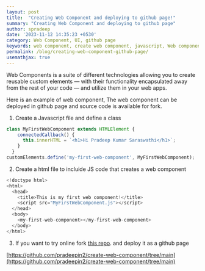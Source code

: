 ```yaml
---
layout: post
title:  "Creating Web Component and deploying to github page!"
summary: "Creating Web Component and deploying to github page"
author: spradeep
date: '2023-11-12 14:35:23 +0530'
category: Web Component, UI, github page
keywords: web component, create web component, javascript, Web component , github, static page
permalink: /blog/creating-web-component-github-page/
usemathjax: true
---
```


Web Components is a suite of different technologies allowing you to create reusable custom elements — with their functionality encapsulated away from the rest of your code — and utilize them in your web apps.

Here is an example of web component, The web component can be deployed in github page and source code is available for fork.

1. Create a Javascript file and define a class 


```javascript
class MyFirstWebComponent extends HTMLElement {
    connectedCallback() {
      this.innerHTML = `<h1>Hi Pradeep Kumar Saraswathi</h1>`;
    }
  }
customElements.define('my-first-web-component', MyFirstWebComponent);
```

2. Create a html file to incluide JS code that creates a web component

```javascript
<!doctype html>
<html>
  <head>
    <title>This is my first web component!</title>
    <script src="MyFirstWebComponent.js"></script>
  </head>
  <body>
    <my-first-web-component></my-first-web-component>
  </body>
</html>
```

3. If you want to try online fork [this repo](https://github.com/pradeepin2/create-web-component/tree/main).  and deploy it as a github page

[https://github.com/pradeepin2/create-web-component/tree/main](https://github.com/pradeepin2/create-web-component/tree/main)




